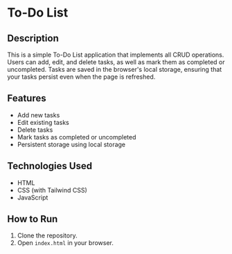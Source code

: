 # To-Do List

## Description

This is a simple To-Do List application that implements all CRUD operations. Users can add, edit, and delete tasks, as well as mark them as completed or uncompleted. Tasks are saved in the browser's local storage, ensuring that your tasks persist even when the page is refreshed.

## Features

- Add new tasks
- Edit existing tasks
- Delete tasks
- Mark tasks as completed or uncompleted
- Persistent storage using local storage

## Technologies Used

- HTML
- CSS (with Tailwind CSS)
- JavaScript

## How to Run

1. Clone the repository.
2. Open `index.html` in your browser.
